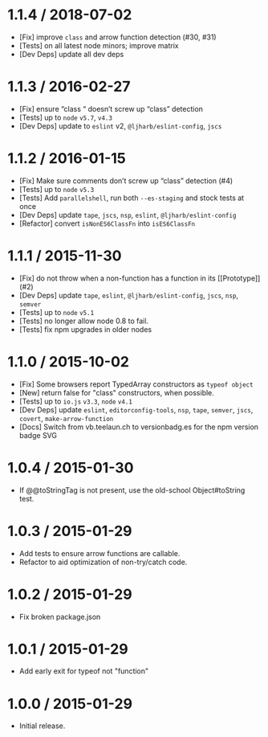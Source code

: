 1.1.4 / 2018-07-02
=================

* [Fix] improve `class` and arrow function detection (#30, #31)
* [Tests] on all latest node minors; improve matrix
* [Dev Deps] update all dev deps

1.1.3 / 2016-02-27
=================

* [Fix] ensure “class “ doesn’t screw up “class” detection
* [Tests] up to `node` `v5.7`, `v4.3`
* [Dev Deps] update to `eslint` v2, `@ljharb/eslint-config`, `jscs`

1.1.2 / 2016-01-15
=================

* [Fix] Make sure comments don’t screw up “class” detection (#4)
* [Tests] up to `node` `v5.3`
* [Tests] Add `parallelshell`, run both `--es-staging` and stock tests at once
* [Dev Deps] update `tape`, `jscs`, `nsp`, `eslint`, `@ljharb/eslint-config`
* [Refactor] convert `isNonES6ClassFn` into `isES6ClassFn`

1.1.1 / 2015-11-30
=================

* [Fix] do not throw when a non-function has a function in its [[Prototype]] (#2)
* [Dev Deps] update `tape`, `eslint`, `@ljharb/eslint-config`, `jscs`, `nsp`, `semver`
* [Tests] up to `node` `v5.1`
* [Tests] no longer allow node 0.8 to fail.
* [Tests] fix npm upgrades in older nodes

1.1.0 / 2015-10-02
=================

* [Fix] Some browsers report TypedArray constructors as `typeof object`
* [New] return false for "class" constructors, when possible.
* [Tests] up to `io.js` `v3.3`, `node` `v4.1`
* [Dev Deps] update `eslint`, `editorconfig-tools`, `nsp`, `tape`, `semver`, `jscs`, `covert`, `make-arrow-function`
* [Docs] Switch from vb.teelaun.ch to versionbadg.es for the npm version badge SVG

1.0.4 / 2015-01-30
=================

* If @@toStringTag is not present, use the old-school Object#toString test.

1.0.3 / 2015-01-29
=================

* Add tests to ensure arrow functions are callable.
* Refactor to aid optimization of non-try/catch code.

1.0.2 / 2015-01-29
=================

* Fix broken package.json

1.0.1 / 2015-01-29
=================

* Add early exit for typeof not "function"

1.0.0 / 2015-01-29
=================

* Initial release.
